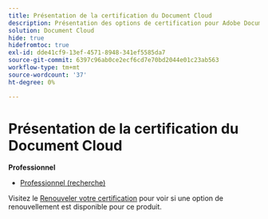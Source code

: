 ```yaml
---
title: Présentation de la certification du Document Cloud
description: Présentation des options de certification pour Adobe Document Cloud
solution: Document Cloud
hide: true
hidefromtoc: true
exl-id: dde41cf9-13ef-4571-8948-341ef5585da7
source-git-commit: 6397c96ab0ce2ecf6cd7e70bd2044e01c23ab563
workflow-type: tm+mt
source-wordcount: '37'
ht-degree: 0%

---
```


# Présentation de la certification du Document Cloud

**Professionnel**

* [Professionnel (recherche)](/help/certifications/adc/adc-professional.md) <!--AD0-??-->

Visitez le [Renouveler votre certification](/help/certifications/renew.md) pour voir si une option de renouvellement est disponible pour ce produit.
